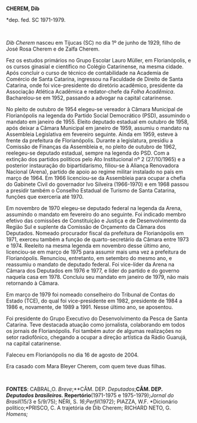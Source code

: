 **CHEREM, Dib**

\*dep. fed. SC 1971-1979.

 

*Dib Cherem* nasceu em Tijucas (SC) no dia 1º de junho de 1929, filho de
José Rosa Cherem e de Zalfa Cherem.

Fez os estudos primários no Grupo Escolar Lauro Müller, em
Florianópolis, e os cursos ginasial e científico no Colégio Catarinense,
na mesma cidade. Após concluir o curso de técnico de contabilidade na
Academia de Comércio de Santa Catarina, ingressou na Faculdade de
Direito de Santa Catarina, onde foi vice-presidente do diretório
acadêmico, presidente da Associação Atlética Acadêmica e redator-chefe
da *Folha Acadêmica*. Bacharelou-se em 1952, passando a advogar na
capital catarinense.

No pleito de outubro de 1954 elegeu-se vereador à Câmara Municipal de
Florianópolis na legenda do Partido Social Democrático (PSD), assumindo
o mandato em janeiro de 1955. Eleito deputado estadual em outubro de
1958, após deixar a Câmara Municipal em janeiro de 1959, assumiu o
mandato na Assembleia Legislativa em fevereiro seguinte. Ainda em 1959,
esteve à frente da prefeitura de Florianópolis. Durante a legislatura,
presidiu a Comissão de Finanças da Assembleia e, no pleito de outubro de
1962, reelegeu-se deputado estadual, sempre na legenda do PSD. Com a
extinção dos partidos políticos pelo Ato Institucional nº 2 (27/10/1965)
e a posterior instauração do bipartidarismo, filiou-se à Aliança
Renovadora Nacional (Arena), partido de apoio ao regime militar
instalado no país em março de 1964. Em 1966 licenciou-se da Assembleia
para ocupar a chefia do Gabinete Civil do governador Ivo Silveira
(1966-1970) e em 1968 passou a presidir também o Conselho Estadual de
Turismo de Santa Catarina, funções que exerceria até 1970.

Em novembro de 1970 elegeu-se deputado federal na legenda da Arena,
assumindo o mandato em fevereiro do ano seguinte. Foi indicado membro
efetivo das comissões de Constituição e Justiça e de Desenvolvimento da
Região Sul e suplente da Comissão de Orçamento da Câmara dos Deputados.
Nomeado procurador fiscal da prefeitura de Florianópolis em 1971,
exerceu também a função de quarto-secretário da Câmara entre 1973 e
1974. Reeleito na mesma legenda em novembro desse último ano,
licenciou-se em março de 1975 para assumir mais uma vez a prefeitura de
Florianópolis. Renunciou, entretanto, em setembro do mesmo ano, e
reassumiu o mandato de deputado federal. Foi vice-líder da Arena na
Câmara dos Deputados em 1976 e 1977, e líder do partido e do governo
naquela casa em 1978. Concluiu seu mandato em janeiro de 1979, não mais
retornando à Câmara.

Em março de 1979 foi nomeado conselheiro do Tribunal de Contas do Estado
(TCE), do qual foi vice-presidente em 1982, presidente de 1984 a 1986 e,
novamente, de 1989 a 1991. Nesse último ano, se aposentou.

Foi presidente do Grupo Executivo do Desenvolvimento da Pesca de Santa
Catarina. Teve destacada atuação como jornalista, colaborando em todos
os jornais de Florianópolis. Foi também autor de algumas realizações no
setor radiofônico, chegando a ocupar a direção artística da Rádio
Guarujá, na capital catarinense.

Faleceu em Florianópolis no dia 16 de agosto de 2004.

Era casado com Mara Bleyer Cherem, com quem teve duas filhas.

 

**FONTES**: CABRAL,O. *Breve*;**CÂM. DEP. *Deputados*;**CÂM. DEP.
*Deputados brasileiros.* Repertório**(1971-1975 e 1975-1979);*Jornal do
Brasil*(15/3 e 5/9/75); NÉRI, S. *16*;*Perfil*(1972); PIAZZA, W.F.
*Dicionário político;*PRISCO, C. A trajetória de Dib Cherem; RICHARD
NETO, G. *Homens;*
